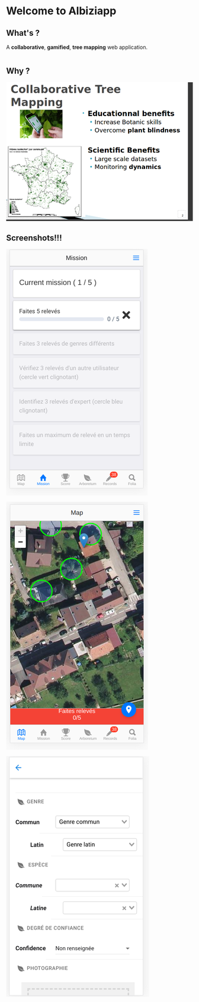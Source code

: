 # Welcome to Albiziapp

## What's ?

A **collaborative**, **gamified**, **tree mapping** web application.

```text

```

## Why ?

![](.gitbook/assets/image%20%282%29.png)

## Screenshots!!!

![Mission page \(game\)](.gitbook/assets/image%20%284%29.png)

![Map view \(sattelite\)](.gitbook/assets/image%20%281%29.png)



![](.gitbook/assets/image%20%287%29.png)

